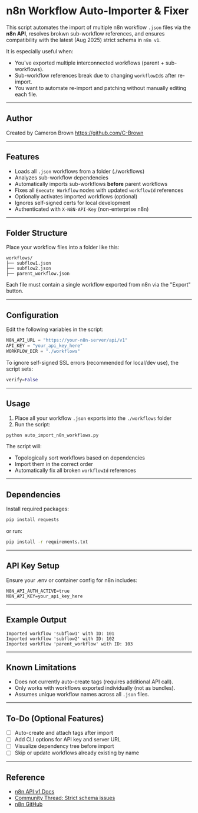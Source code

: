 # n8n Workflow Auto-Importer & Fixer

This script automates the import of multiple n8n workflow `.json` files via the **n8n API**, resolves brokwn sub-workflow references, and ensures compatibility with the latest (Aug 2025) strict schema in `n8n v1`.

It is especially useful when:
- You've exported multiple interconnected workflows (parent + sub-workflows).
- Sub-workflow references break due to changing `workflowId`s after re-import.
- You want to automate re-import and patching without manually editing each file.

---

## Author

Created by Cameron Brown
https://github.com/C-Brown

---

## Features

- Loads all `.json` workflows from a folder (./workflows)
- Analyzes sub-workflow dependencies
- Automatically imports sub-workflows **before** parent workflows
- Fixes all `Execute Workflow` nodes with updated `workflowId` references
- Optionally activates imported workflows (optional)
- Ignores self-signed certs for local development
- Authenticated with `X-N8N-API-Key` (non-enterprise n8n)

---

## Folder Structure

Place your workflow files into a folder like this:

```
workflows/
├── subflow1.json
├── subflow2.json
├── parent_workflow.json
```

Each file must contain a single workflow exported from n8n via the "Export" button.

---

## Configuration

Edit the following variables in the script:

```python
N8N_API_URL = "https://your-n8n-server/api/v1"
API_KEY = "your_api_key_here"
WORKFLOW_DIR = "./workflows"
```

To ignore self-signed SSL errors (recommended for local/dev use), the script sets:

```python
verify=False
```

---

## Usage

1. Place all your workflow `.json` exports into the `./workflows` folder
2. Run the script:

```bash
python auto_import_n8n_workflows.py
```

The script will:

- Topologically sort workflows based on dependencies
- Import them in the correct order
- Automatically fix all broken `workflowId` references

---

## Dependencies

Install required packages:

```bash
pip install requests
```

or run:

```bash
pip install -r requirements.txt
```

---

## API Key Setup

Ensure your .env or container config for n8n includes:

```enc
N8N_API_AUTH_ACTIVE=true
N8N_API_KEY=your_api_key_here
```

---

## Example Output

```
Imported workflow 'subflow1' with ID: 101
Imported workflow 'subflow2' with ID: 102
Imported workflow 'parent_workflow' with ID: 103
```

---

## Known Limitations

- Does not currently auto-create tags (requires additional API call).
- Only works with workflows exported individually (not as bundles).
- Assumes unique workflow names across all `.json` files.

---

## To-Do (Optional Features)

- [ ] Auto-create and attach tags after import
- [ ] Add CLI options for API key and server URL
- [ ] Visualize dependency tree before import
- [ ] Skip or update workflows already existing by name

---

## Reference

- [n8n API v1 Docs](https://docs.n8n.io/api/rest/)
- [Community Thread: Strict schema issues](https://community.n8n.io/t/request-body-must-not-have-additional-properties/18235)
- [n8n GitHub](https://github.com/n8n-io/n8n)
